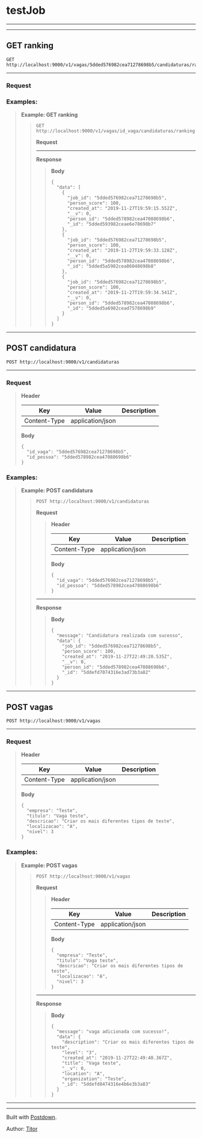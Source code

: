 # testJob

----------------



----------------

## GET ranking

```
GET http://localhost:9000/v1/vagas/5dded576982cea71278698b5/candidaturas/ranking
```



----------------

### Request

> 

### Examples:

> 
> **Example: GET ranking**
> 
> > 
> > ```
> > GET http://localhost:9000/v1/vagas/id_vaga/candidaturas/ranking
> > ```
> > 
> > **Request**
> > 
> > > 
> > 
> > ----------------
> > 
> > **Response**
> > 
> > > 
> > > **Body**
> > > 
> > > ```
> > > {
> > >   "data": [
> > >     {
> > >       "job_id": "5dded576982cea71278698b5", 
> > >       "person_score": 100, 
> > >       "created_at": "2019-11-27T19:59:15.552Z", 
> > >       "__v": 0, 
> > >       "person_id": "5dded578982cea47088698b6", 
> > >       "_id": "5dded593982ceae6e78698b7"
> > >     }, 
> > >     {
> > >       "job_id": "5dded576982cea71278698b5", 
> > >       "person_score": 100, 
> > >       "created_at": "2019-11-27T19:59:33.128Z", 
> > >       "__v": 0, 
> > >       "person_id": "5dded578982cea47088698b6", 
> > >       "_id": "5dded5a5982cea86048698b8"
> > >     }, 
> > >     {
> > >       "job_id": "5dded576982cea71278698b5", 
> > >       "person_score": 100, 
> > >       "created_at": "2019-11-27T19:59:34.541Z", 
> > >       "__v": 0, 
> > >       "person_id": "5dded578982cea47088698b6", 
> > >       "_id": "5dded5a6982cead7578698b9"
> > >     }
> > >   ]
> > > }
> > > ```
> > > 
> > 
> 

----------------

## POST candidatura

```
POST http://localhost:9000/v1/candidaturas
```



----------------

### Request

> 
> **Header**
> 
> |Key|Value|Description|
> |---|---|---|
> |Content-Type|application/json||
> 
> **Body**
> 
> ```
> {
>   "id_vaga": "5dded576982cea71278698b5",
>   "id_pessoa": "5dded578982cea47088698b6"
> }
> ```
> 

### Examples:

> 
> **Example: POST candidatura**
> 
> > 
> > ```
> > POST http://localhost:9000/v1/candidaturas
> > ```
> > 
> > **Request**
> > 
> > > 
> > > **Header**
> > > 
> > > |Key|Value|Description|
> > > |---|---|---|
> > > |Content-Type|application/json||
> > > 
> > > **Body**
> > > 
> > > ```
> > > {
> > >   "id_vaga": "5dded576982cea71278698b5",
> > >   "id_pessoa": "5dded578982cea47088698b6"
> > > }
> > > ```
> > > 
> > 
> > ----------------
> > 
> > **Response**
> > 
> > > 
> > > **Body**
> > > 
> > > ```
> > > {
> > >   "message": "Candidatura realizada com sucesso", 
> > >   "data": {
> > >     "job_id": "5dded576982cea71278698b5", 
> > >     "person_score": 100, 
> > >     "created_at": "2019-11-27T22:49:20.535Z", 
> > >     "__v": 0, 
> > >     "person_id": "5dded578982cea47088698b6", 
> > >     "_id": "5ddefd7074316e3ad73b3a82"
> > >   }
> > > }
> > > ```
> > > 
> > 
> 

----------------

## POST vagas

```
POST http://localhost:9000/v1/vagas
```



----------------

### Request

> 
> **Header**
> 
> |Key|Value|Description|
> |---|---|---|
> |Content-Type|application/json||
> 
> **Body**
> 
> ```
> {
>   "empresa": "Teste",
>   "titulo": "Vaga teste",
>   "descricao": "Criar os mais diferentes tipos de teste",
>   "localizacao": "A",
>   "nivel": 3
> }
> ```
> 

### Examples:

> 
> **Example: POST vagas**
> 
> > 
> > ```
> > POST http://localhost:9000/v1/vagas
> > ```
> > 
> > **Request**
> > 
> > > 
> > > **Header**
> > > 
> > > |Key|Value|Description|
> > > |---|---|---|
> > > |Content-Type|application/json||
> > > 
> > > **Body**
> > > 
> > > ```
> > > {
> > >   "empresa": "Teste",
> > >   "titulo": "Vaga teste",
> > >   "descricao": "Criar os mais diferentes tipos de teste",
> > >   "localizacao": "A",
> > >   "nivel": 3
> > > }
> > > ```
> > > 
> > 
> > ----------------
> > 
> > **Response**
> > 
> > > 
> > > **Body**
> > > 
> > > ```
> > > {
> > >   "message": "vaga adicionada com sucesso!", 
> > >   "data": {
> > >     "description": "Criar os mais diferentes tipos de teste", 
> > >     "level": "3", 
> > >     "created_at": "2019-11-27T22:49:40.367Z", 
> > >     "title": "Vaga teste", 
> > >     "__v": 0, 
> > >     "location": "A", 
> > >     "organization": "Teste", 
> > >     "_id": "5ddefd8474316e4b6e3b3a83"
> > >   }
> > > }
> > > ```
> > > 
> > 
> 

----------------

----------------

Built with [Postdown][PyPI].

Author: [Titor](https://github.com/TitorX)

[PyPI]:    https://pypi.python.org/pypi/Postdown
